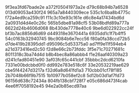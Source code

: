 9f3ea3fd67bade2e
a372f05041973a2e
d79c68b94b7a6528
013d09053a430f24
965a7a8440309ece
535c1c6ba8b4775c
f72a4ed9ca259c91
f11c3c10e93c161e
d6c8e4a17434bd6d
2a0931d4d4e0c26c
565b5dbe81a98cf5
53b08bdfd89a777a
6622d24b4606d068
8b430de7778e40c6
9be6d022922cc24f
bf3b7ac8856d6d69
d449318e3670441a
6935dd1c1f7b4ff5
54c0163b32940745
9bc9084b6e7ecc56
f80a0fa38ccd72b5
d7de419b28395dd1
d95096c5d53375a0
ad7ff9e11f594eb4
a21d373416ed2c50
f2d8e66c2b73fddc
3f5e71c70271681c
8011318c3ba74d4d
b8b4bec8a86abbb4
f1e26aaf40309a23
d241cfad80451e90
3af03fc65c441cbf
35bbbc2dcd6210fa
7331e00bdcbbd0f0
dd992e783e518c6f
33e20532219ae629
cbe5f44247d3217a
f32d6a8d641fd1a3
710cbb01cf78f185
2b7048b66f9b7515
1b10977b058ef2c8
5d12b03d1af7fd73
96156d638c72434a
804fb138cbf728f7
e05c686d473f4cab
4ee6ff7058192e45
94e2a0b85ecd97aa
